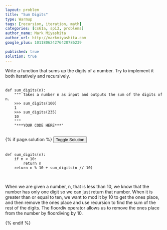 ```yaml
---
layout: problem
title: "Sum Digits"
type: Warmup
tags: [recursion, iteration, math]
categories: [cs61a, sp13, problems]
author_name: Mark Miyashita
author_url: http://markmiyashita.com
google_plus: 101180624276428786239

published: true
solution: true
---
```

<p>
  Write a function that sums up the digits of a number. Try to implement it both iteratively and recursively.
</p>

<pre>
  <code class="prettyprint">
def sum_digits(n):
    """ Takes a number n as input and outputs the sum of the digits of n.
    >>> sum_digits(100)
    1
    >>> sum_digits(235)
    10
    """
    "***YOUR CODE HERE***"
  </code>
</pre>

{% if page.solution %}
<button onclick="toggleSolution()">Toggle Solution</button>

<div class="solution">
  <pre>
    <code class="prettyprint">
def sum_digits(n):
    if n < 10:
        return n
    return n % 10 + sum_digits(n // 10)
    </code>
  </pre>
  
  <p>
    When we are given a number, n, that is less than 10, we know that the number has only one digit so we can just return that number. When it is greater than or equal to ten, we want to mod it by 10 to get the ones place, and then remove the ones place and use recursion to find the sum of the rest of the digits. The floordiv operator allows us to remove the ones place from the number by floordiving by 10.
  </p>
</div>
{% endif %}